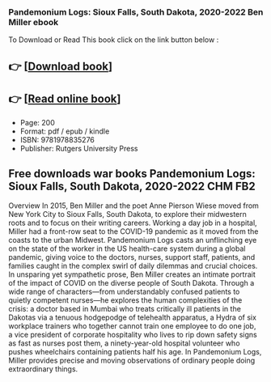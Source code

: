### Pandemonium Logs: Sioux Falls, South Dakota, 2020-2022 Ben Miller ebook

To Download or Read This book click on the link button below :

## 👉  [**[Download book](http://ebooksharez.info/download.php?group=book&from=github.com&id=716806&lnk=1063 "Download book")**]

## 👉  [**[Read online book](http://ebooksharez.info/download.php?group=book&from=github.com&id=716806&lnk=1063 "Read online book")**]


* Page: 200
* Format: pdf / epub / kindle
* ISBN: 9781978835276
* Publisher: Rutgers University Press



## Free downloads war books Pandemonium Logs: Sioux Falls, South Dakota, 2020-2022 CHM FB2


Overview
In 2015, Ben Miller and the poet Anne Pierson Wiese moved from New York City to Sioux Falls, South Dakota, to explore their midwestern roots and to focus on their writing careers. Working a day job in a hospital, Miller had a front-row seat to the COVID-19 pandemic as it moved from the coasts to the urban Midwest. Pandemonium Logs casts an unflinching eye on the state of the worker in the US health-care system during a global pandemic, giving voice to the doctors, nurses, support staff, patients, and families caught in the complex swirl of daily dilemmas and crucial choices. In unsparing yet sympathetic prose, Ben Miller creates an intimate portrait of the impact of COVID on the diverse people of South Dakota. Through a wide range of characters—from understandably confused patients to quietly competent nurses—he explores the human complexities of the crisis: a doctor based in Mumbai who treats critically ill patients in the Dakotas via a tenuous hodgepodge of telehealth apparatus, a Hydra of six workplace trainers who together cannot train one employee to do one job, a vice president of corporate hospitality who lives to rip down safety signs as fast as nurses post them, a ninety-year-old hospital volunteer who pushes wheelchairs containing patients half his age. In Pandemonium Logs, Miller provides precise and moving observations of ordinary people doing extraordinary things.



